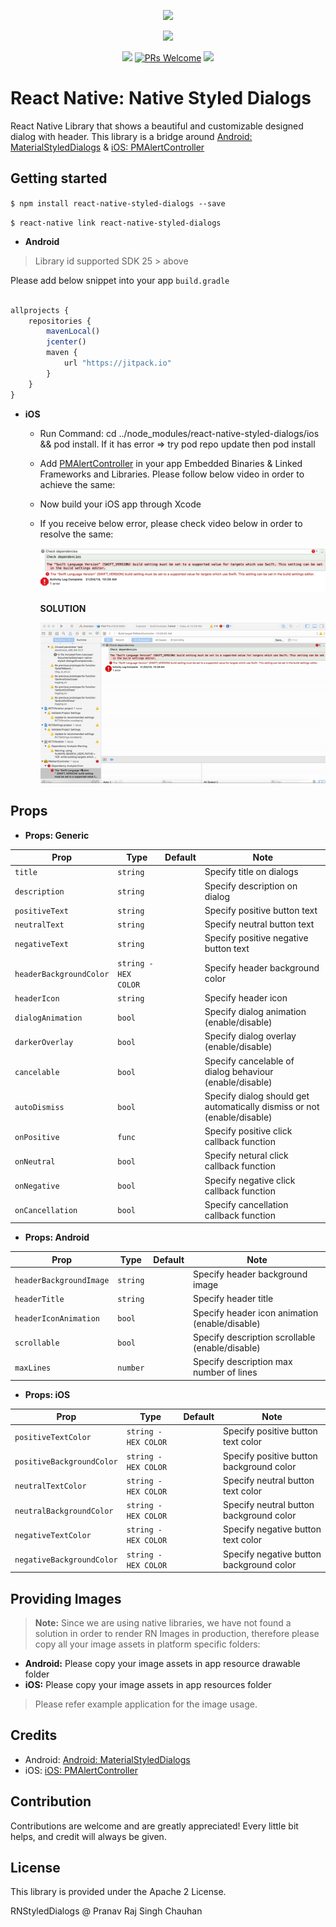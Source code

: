 

<p align="center">
  <img src="https://raw.githubusercontent.com/javiersantos/MaterialStyledDialogs/master/Screenshots/banner.png" />
</p>

<p align="center">
  <img src="https://raw.githubusercontent.com/pmusolino/PMAlertController/master/preview_pmalertacontroller.png" />
</p>


<p align="center">
  <a href="https://www.npmjs.com/package/react-native-styled-dialogs"><img src="http://img.shields.io/npm/v/react-native-styled-dialogs.svg?style=flat" /></a>
  <a href="https://github.com/prscX/react-native-styled-dialogs/pulls"><img alt="PRs Welcome" src="https://img.shields.io/badge/PRs-welcome-brightgreen.svg" /></a>
  <a href="https://github.com/prscX/react-native-styled-dialogs#License"><img src="https://img.shields.io/npm/l/react-native-styled-dialogs.svg?style=flat" /></a>
</p>



# React Native: Native Styled Dialogs
React Native Library that shows a beautiful and customizable designed dialog with header. This library is a bridge around [Android: MaterialStyledDialogs](https://github.com/javiersantos/) & [iOS: PMAlertController](https://github.com/pmusolino/PMAlertController)


## Getting started

`$ npm install react-native-styled-dialogs --save`

`$ react-native link react-native-styled-dialogs`


- **Android**

> Library id supported SDK 25 > above

Please add below snippet into your app `build.gradle`

```javascript

allprojects {
    repositories {
        mavenLocal()
        jcenter()
        maven {
            url "https://jitpack.io"
        }
    }
}
```


- **iOS**

  - Run Command: cd ../node_modules/react-native-styled-dialogs/ios && pod install. If it has error => try pod repo update then pod install

  - Add [PMAlertController](https://github.com/pmusolino/PMAlertController) in your app Embedded Binaries & Linked Frameworks and Libraries. Please follow below video in order to achieve the same:

  

  - Now build your iOS app through Xcode

  - If you receive below error, please check video below in order to resolve the same:

    <img src="./assets/swift-error.png" />

    **SOLUTION**

    <img src="./assets/swift-error.gif" />

## Props

- **Props: Generic**

| Prop              | Type       | Default | Note                                                                                                       |
| ----------------- | ---------- | ------- | ---------------------------------------------------------------------------------------------------------- |
| `title`       | `string`     |         | Specify title on dialogs
| `description`       | `string`     |         | Specify description on dialog
| `positiveText`       | `string`     |         | Specify positive button text
| `neutralText`       | `string`     |         | Specify neutral button text
| `negativeText`       | `string`     |         | Specify positive negative button text
| `headerBackgroundColor`       | `string - HEX COLOR`     |         | Specify header background color
| `headerIcon`       | `string`     |         | Specify header icon
| `dialogAnimation`       | `bool`     |         | Specify dialog animation (enable/disable)
| `darkerOverlay`       | `bool`     |         | Specify dialog overlay (enable/disable)
| `cancelable`       | `bool`     |         | Specify cancelable of dialog behaviour (enable/disable)
| `autoDismiss`       | `bool`     |         | Specify dialog should get automatically dismiss or not (enable/disable)
| `onPositive`       | `func`     |         | Specify positive click callback function
| `onNeutral`       | `bool`     |         | Specify netural click callback function
| `onNegative`       | `bool`     |         | Specify negative click callback function
| `onCancellation`       | `bool`     |         | Specify cancellation callback function



- **Props: Android**

| Prop              | Type       | Default | Note                                                                                                       |
| ----------------- | ---------- | ------- | ---------------------------------------------------------------------------------------------------------- |
| `headerBackgroundImage`       | `string`     |         | Specify header background image
| `headerTitle`       | `string`     |         | Specify header title
| `headerIconAnimation`       | `bool`     |         | Specify header icon animation (enable/disable)
| `scrollable`       | `bool`     |         | Specify description scrollable (enable/disable)
| `maxLines`       | `number`     |         | Specify description max number of lines


- **Props: iOS**

| Prop              | Type       | Default | Note                                                                                                       |
| ----------------- | ---------- | ------- | ---------------------------------------------------------------------------------------------------------- |
| `positiveTextColor`      | `string - HEX COLOR`     |         | Specify positive button text color
| `positiveBackgroundColor`      | `string - HEX COLOR`     |         | Specify positive button background color
| `neutralTextColor`      | `string - HEX COLOR`     |         | Specify neutral button text color
| `neutralBackgroundColor`      | `string - HEX COLOR`     |         | Specify neutral button background color
| `negativeTextColor`      | `string - HEX COLOR`     |         | Specify negative button text color
| `negativeBackgroundColor`      | `string - HEX COLOR`     |         | Specify negative button background color


## Providing Images

> **Note:** Since we are using native libraries, we have not found a solution in order to render RN Images in production, therefore please copy all your image assets in platform specific folders:

- **Android:** Please copy your image assets in app resource drawable folder
- **iOS:** Please copy your image assets in app resources folder

> Please refer example application for the image usage.


## Credits

- Android: [Android: MaterialStyledDialogs](https://github.com/javiersantos/)
- iOS: [iOS: PMAlertController](https://github.com/pmusolino/PMAlertController)

## Contribution
Contributions are welcome and are greatly appreciated! Every little bit helps, and credit will always be given.


## License
This library is provided under the Apache 2 License.

RNStyledDialogs @ Pranav Raj Singh Chauhan


